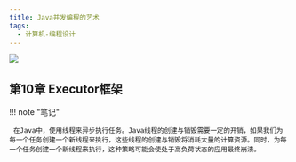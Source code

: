 ```yaml
---
title: Java并发编程的艺术
tags:
  - 计算机-编程设计
---
```


![](https://cdn.weread.qq.com/weread/cover/3/YueWen_681633/t7_YueWen_681633.jpg)


## 第10章 Executor框架




!!! note "笔记"

	 在Java中，使用线程来异步执行任务。Java线程的创建与销毁需要一定的开销，如果我们为每一个任务创建一个新线程来执行，这些线程的创建与销毁将消耗大量的计算资源。同时，为每一个任务创建一个新线程来执行，这种策略可能会使处于高负荷状态的应用最终崩溃。 

